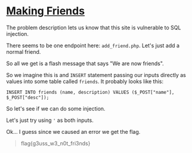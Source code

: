 # [Making Friends](https://training.majorleaguecyber.org/challenges#Making%20Friends)

The problem description lets us know that this site is vulnerable to SQL injection.

There seems to be one endpoint here: `add_friend.php`. Let's just add a normal friend.

So all we get is a flash message that says "We are now friends".

So we imagine this is and `INSERT` statement passing our inputs directly as values into 
some table called `friends`. It probably looks like this:

`INSERT INTO friends (name, description) VALUES ($_POST["name"], $_POST["desc"]);`

So let's see if we can do some injection.

Let's just try using `'` as both inputs. 

Ok... I guess since we caused an error we get the flag.

> flag{g3uss_w3_n0t_fri3nds}
